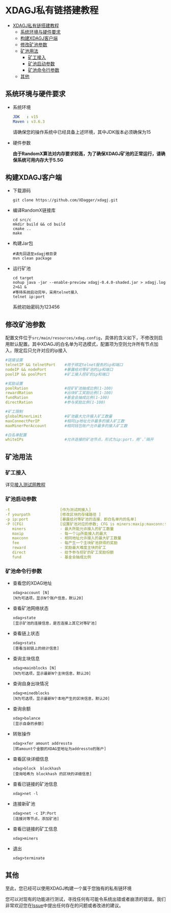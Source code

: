# XDAGJ私有链搭建教程

- [XDAGJ私有链搭建教程](#xdagj私有链搭建教程)
  - [系统环境与硬件要求](#系统环境与硬件要求)
  - [构建XDAGJ客户端](#构建xdagj客户端)
  - [修改矿池参数](#修改矿池参数)
  - [矿池用法](#矿池用法)
    - [矿工接入](#矿工接入)
    - [矿池启动参数](#矿池启动参数)
    - [矿池命令行参数](#矿池命令行参数)
  - [其他](#其他)

## 系统环境与硬件要求

- 系统环境

  ```yaml
  JDK   : v15
  Maven : v3.6.3
  ```

  请确保您的操作系统中已经具备上述环境，其中JDK版本必须确保为15

- 硬件参数

  **由于RandomX算法对内存要求较高，为了确保XDAGJ矿池的正常运行，请确保系统可用内存大于5.5G**



## 构建XDAGJ客户端

- 下载源码

  ```shell
  git clone https://github.com/XDagger/xdagj.git
  ```

- 编译RandomX链接库

  ```shell
  cd src/c
  mkdir build && cd build
  cmake ..
  make
  ```

- 构建Jar包

  ```shell
  #请先回退至xdagj根目录
  mvn clean package
  ```

- 运行矿池

  ```shell
  cd target
  nohup java -jar --enable-preview xdagj-0.4.0-shaded.jar > xdagj.log 2>&1 &
  #等待系统启动完毕，采用telnet接入
  telnet ip:port
  ```

  系统初始密码为123456



## 修改矿池参数

配置文件位于`src/main/resources/xdag.config`，具体的含义如下，不修改则启用默认配置。其中XDAGJ的白名单为可选模式，配置项为空则允许所有节点加入，限定后只允许对应的ip接入

```yaml
#链接设置
telnetIP && telnetPort    #用于绑定telnet服务的ip和端口
nodeIP && nodePort        #暴露给对等矿池的ip和端口
poolIP && poolPort        #矿工接入挖矿的ip和端口

#奖励设置
poolRation				  #挖矿矿池抽成比例(1-100)
rewardRation              #出块矿工奖励比例(1-100)
fundRation                #基金会抽成比例(1-100)
directRation              #参与奖励比例(1-100)

#矿工限制
globalMinerLimit          #矿池最大允许接入矿工数量
maxConnectPerIP           #相同ip地址允许最多的接入矿工数
maxMinerPerAccount        #相同钱包账户允许最多的接入矿工数

#白名单配置
whiteIPs                  #允许连接的矿池节点，形式为ip:port，用‘，’隔开
```



## 矿池用法

### 矿工接入

详见[接入测试网教程](./XDAJ_TestNet_Turial_zh.md)

### 矿池启动参数

```yaml
-t                      [作为测试网接入]
-f yourpath             [修改区块的存储路径 ]
-p ip:port              [暴露给对等矿池的连接，即白名单内的名单]
-P (CFG)                [设置矿池对应的参数; CFG is miners:maxip:maxconn:fee:reward:direct:fund
   miners               - 最大所能允许接入的矿工数量
   maxip                - 每一个ip所能接入的最大
   maxconn              - 相同地址允许接入的最大矿工数量
   fee                  - 每产生一个主块矿池获得的奖励
   reward               - 奖励最大难度主块的矿工
   direct               - 给予参与挖矿的矿工奖励份额
   fund                 - 基金会抽成比例
```

### 矿池命令行参数

- 查看您的XDAG地址

  ```she
  xdag>account [N]
  [N为可选项，显示N个账户信息，默认20]
  ```

- 查看矿池网络状态

  ```shell
  xdag>state
  [显示矿池的连接信息，是否连接上其它对等矿池]
  ```

- 查看链上状态

  ```shell
  xdag>stats
  [查看当前链上的统计信息]
  ```

- 查询主块信息

  ```shell
  xdag>mainblocks [N]
  [N为可选项，显示最新N个主块信息，默认20]
  ```

- 查询自身出块情况

  ```shell
  xdag>minedblocks
  [N为可选项，显示最新N个本地产生的区块信息，默认20]
  ```

- 查询余额

  ```shell
  xdag>balance
  [显示自身的余额]
  ```

- 转账操作

  ```shell
  xdag>xfer amount addressto
  [转amount个金额的XDAG至地址为addressto的账户]
  ```

- 查看区块详细信息

  ```shell
  xdag>block  blockhash
  [查询哈希为 blockhash 的区块的详细信息]
  ```

- 查看已链接的矿池信息

  ```shell
  xdag>net -l
  ```

- 连接新矿池

  ```shell
  xdag>net -c IP:Port
  [连接对等节点，添加矿池]
  ```

- 查看已链接的矿工信息

  ```shell
  xdag>miners
  ```

- 退出

  ```shell
  xdag>terminate
  ```



## 其他

至此，您已经可以使用XDAGJ构建一个属于您独有的私有链环境

您可以对现有的功能进行测试，寻找任何有可能令系统出错或者崩溃的错误。我们非常欢迎您在[Issue](https://github.com/XDagger/xdagj/issues)中提出任何存在的问题或者改进的建议。


